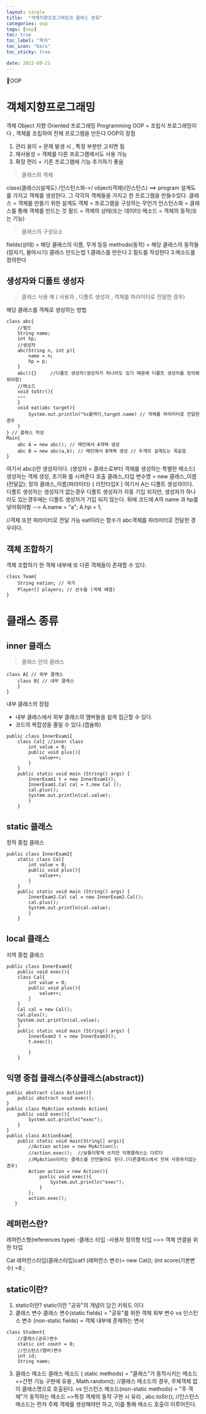 ```yaml
---
layout: single
title:  "객체지향프로그래밍과 클래스 종류"
categories: oop
tags: [oop]
toc: true
toc_label: "목차"
toc_icon: "bars"
toc_sticky: true

date: 2022-09-21
---
```


📘OOP

# 객체지향프로그래밍

객체 Object
지향 Oriented
프로그래밍 Programming
OOP  = 조립식 프로그래밍이다 , 객체를 조립하여 전체 프로그램을 만든다
OOP의 장점
1. 관리 용이 = 문제 발생 시 , 특정 부분만 고치면 됨
2. 재사용성 = 객체를 다른 프로그램에서도 사용 가능
3. 확장 편리 = 기존 프로그램에 기능 추가하기 좋음
> 클래스와 객체

class(클래스)(설계도) /인스턴스화->/ object(객체)(인스턴스) ==> program
설계도를 가지고 객체를 생성한다. 그 각각의 객체들을 가지고 한 프로그램을 만들수있다.
클래스 = 객체를 만들기 위한 설계도
객체 = 프로그램을 구성하는 무언가
인스턴스화 = 클래스를 통해 객체를 만드는 것
필드 = 객체의 상태(또는 데이터)
메소드 = 객체의 동작(또는 기능)
> 클래스의 구성요소

fields(상태) = 해당 클래스의 이름, 무게 등등
methods(동작) = 해당 클래스의 동작들(잠자기, 물마시기)
클래스 만드는법
1.클래스를 만든다
2.필드를 작성한다
3.메소드를 정의한다
## 생성자와 디폴트 생성자
> 클래스 사용 예 ( 사용자 , 디폴트 생성자 , 객체를 파라미터로 전달한 경우)

해당 클래스를 객체로 생성하는 방법
```
class abc{
	//필드
    String name;
    int hp;
    //생성자
    abc(String n, int p){
    	name = n;
        hp = p;
    }
    abc(){}		//디폴트 생성자(생성자가 하나라도 있기 때문에 디폴트 생성자를 정의해								 줘야함)
    //메소드
    void toStr(){
    ~~~
    }
    void eat(abc target){
    	System.out.println("%s를먹다,target.name) // 객체를 파라미터로 전달한 경우
    }
} // 클래스 작성
Main{
	abc A = new abc(); // 메인에서 A객체 생성 
    abc B = new abc(a,b); // 메인에서 B객체 생성 // 두개의 설계도는 똑같음
}
```

여기서 abc()란 생성자이다. (생성자 = 클래스로부터 객체를 생성하는 특별한 메소드)
생성자는 객체 생성, 초기화 를 시켜준다
호출		클래스_타입 변수명 = new 클래스_이름(전달값);
정의		클래스_이름(파라미터) {	 리턴타입X	}
여기서 A는 디폴트 생성자이다.
디폴트 생성자는 생성자가 없는경우 디폴트 생성자가 자동 기입 되지만, 생성자가 하나라도 있는경우에는 디폴트 생성자가 기입 되지 않는다.
뒤에 코드에 A의 name 과 hp를 넣어줘야함 --> A.name = "a"; A.hp = 1;

//객체 또한 파라미터로 전달 가능
eat이라는 함수가 abc객체를 파라미터로 전달한 경우이다.
## 객체 조합하기
객체 조합하기
한 객체 내부에 또 다른 객체들이 존재할 수 있다.
```
class Team{
	String nation; // 국가
    Player[] players; // 선수들 (객체 배열)
}
```
# 클래스 종류
## inner 클래스
> 클래스 안의 클래스
```
class A{ // 외부 클래스
	class B{ // 내부 클래스
    }
}   
```

내부 클래스의 장점
- 내부 클래스에서 외부 클래스의 멤버들을 쉽게 접근할 수 있다.
- 코드의 복잡성을 줄일 수 있다.(캡슐화)

```
public class InnerExam1{
	class Cal{ //inner class
    	int value = 0;
        public void plus(){
        	value++;
        }
    }
    public static void main (String() args) {
    	InnerExam1 t = new InnerExam1();
        InnerExam1.Cal cal = t.new Cal ();
        cal.plus();
        System.out.println(cal.value);
        }
    } 
```
## static 클래스

정적 중첩 클래스

```
public class InnerExam2{
	static class Cal{ 
    	int value = 0;
        public void plus(){
        	value++;
        }
    }
    public static void main (String() args) {
    	InnerExam2.Cal cal = new InnerExam2.Cal();
        cal.plus();
        System.out.println(cal.value);
        }
    } 
```
## local 클래스

지역 중첩 클래스

```
public class InnerExam3{
	public void exec(){
    class Cal{ 
    	int value = 0;
        public void plus(){
        	value++;
        }
    }
    Cal cal = new Cal();
    cal.plus();
    System.out.println(cal.value);
    }
    public static void main (String() args) {
    	InnerExam3 t = new InnerExam3();
        t.exec();
        
        }
    } 
```
## 익명 중첩 클래스(추상클래스(abstract))
```
public abstract class Action(){
	public abstract void exec();
}
public class MyAction extends Action{
	public void exec(){
    	System.out.println("exec");
    } 
}
public class ActionExam{
	public static void main(String[] args){
    	//Action action = new MyAction();
        //action.exec();  //보통이렇게 쓰지만 익명클래스는 다르다
        //MyAction이라는 클래스를 안만들어도 된다.(다른클래스에서 전혀 사용하지않는 경우)
        Action action = new Action(){
        	puvlic void exec(){
            	System.out.println("exec");
            }
        };
        action.exec();
   }
```


## 레퍼런스란?

레퍼런스형(references type)
-클래스 타입
-사용자 정의형 타입
==> 객체 연결을 위한 타입

Cat 레퍼런스타입(클래스타입)cat1 (레퍼런스 변수)= new Cat();
(int score(기본변수) =8 ;

## static이란?
1. static이란?
   static이란 "공유"의 개념이 담긴 키워드 이다
2. 클래스 변수
   클래스 변수(static fields) = "공유"를 위한 객체 외부 변수
   vs
   인스턴스 변수 (non-static fields) = 객체 내부에 존재하는 변서
```
class Student{
	//클래스(공유)변수
    static int count = 0;
    //인스턴스(멤버)변수
    int id;
    String name;
```
3. 클래스 메소드
   클래스 메소드 ( static methods) = "클래스"가 동작시키는 메소드
   =>간편 기능 구현에 유용 , Math.random();
   //클래스 메소드의 경우, 주체객체 없이 클래스명으로 호출된다.
   vs
   인스턴스 메소드(non-static methods) = "주 객체"가 동작하는 메소드
   =>특정 객체의 동작 구현 시 유리 , abc.toStr();
   //인스턴스 메소드는 먼저 주체 객체를 생성해야만 하고, 이를 통해 메소드 호출이 이루어진다.
